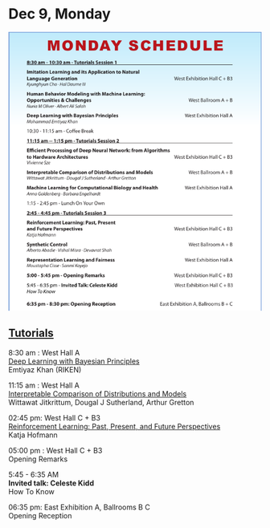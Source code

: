 # Dec 9, Monday 

![](Monday_Day2_Glance.png)

## [Tutorials](https://nips.cc/Conferences/2019/ScheduleMultitrack)

8:30 am : West Hall A\
[Deep Learning with Bayesian Principles](https://nips.cc/Conferences/2019/ScheduleMultitrack?event=13205)\
Emtiyaz Khan (RIKEN)


11:15 am : West Hall A\
[Interpretable Comparison of Distributions and Models](https://nips.cc/Conferences/2019/ScheduleMultitrack?event=13208)\
Wittawat Jitkrittum, Dougal J Sutherland, Arthur Gretton

02:45 pm: West Hall C + B3\
[Reinforcement Learning: Past, Present, and Future Perspectives](https://nips.cc/Conferences/2019/ScheduleMultitrack?event=13211)\
Katja Hofmann

05:00 pm : West Hall C + B3\
Opening Remarks

5:45 - 6:35 AM\
**Invited talk: Celeste Kidd**\
How To Know

06:35 pm: East Exhibition A, Ballrooms B C\
Opening Reception
